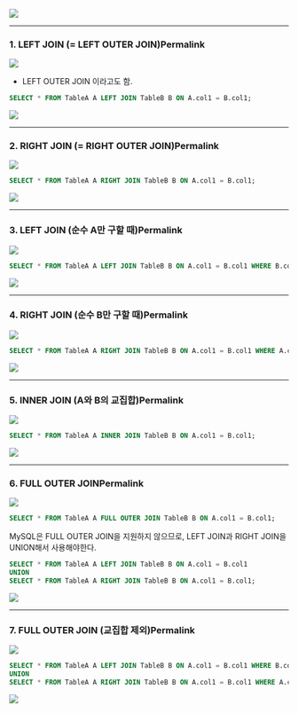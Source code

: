 ![](https://velog.velcdn.com/images/ekdeon/post/947023a1-1f43-4b82-a0ea-cfbdc3ea702c/image.png)

---

### 1. LEFT JOIN (= LEFT OUTER JOIN)Permalink

![](https://velog.velcdn.com/images/ekdeon/post/78727011-cd83-4724-924d-031bb75725dc/image.png)
- LEFT OUTER JOIN 이라고도 함.

```sql
SELECT * FROM TableA A LEFT JOIN TableB B ON A.col1 = B.col1;
```
![](https://velog.velcdn.com/images/ekdeon/post/644d8c0e-72d6-4931-b79c-2b861e934910/image.png)

---

### 2. RIGHT JOIN (= RIGHT OUTER JOIN)Permalink

![](https://velog.velcdn.com/images/ekdeon/post/3539dcdd-405e-4928-b268-526d75c81779/image.png)


```sql
SELECT * FROM TableA A RIGHT JOIN TableB B ON A.col1 = B.col1;
```
![](https://velog.velcdn.com/images/ekdeon/post/69c435a3-c20a-4ab4-a3c7-cf1613fb91fd/image.png)

---

### 3. LEFT JOIN (순수 A만 구할 때)Permalink

![](https://velog.velcdn.com/images/ekdeon/post/2f2bca9e-c9db-4a63-8b4e-3709340565d1/image.png)

```sql
SELECT * FROM TableA A LEFT JOIN TableB B ON A.col1 = B.col1 WHERE B.col1 IS NULL;
```

![](https://velog.velcdn.com/images/ekdeon/post/c85f18b4-5f20-4d3b-a22d-5094749aae63/image.png)


---

### 4. RIGHT JOIN (순수 B만 구할 때)Permalink

![](https://velog.velcdn.com/images/ekdeon/post/578c63ec-b4ca-4a48-bfa4-92ded50cf5c7/image.png)

```sql
SELECT * FROM TableA A RIGHT JOIN TableB B ON A.col1 = B.col1 WHERE A.col1 IS NULL;
```

![](https://velog.velcdn.com/images/ekdeon/post/c8890964-0b60-4aa5-b9f4-c9acc25a8aa3/image.png)

---

### 5. INNER JOIN (A와 B의 교집합)Permalink

![](https://velog.velcdn.com/images/ekdeon/post/ee763062-d210-447d-b489-7875274e3a73/image.png)

```sql
SELECT * FROM TableA A INNER JOIN TableB B ON A.col1 = B.col1;
```

![](https://velog.velcdn.com/images/ekdeon/post/7342f40e-c998-4512-bf30-97f32d92f523/image.png)

---

### 6. FULL OUTER JOINPermalink

![](https://velog.velcdn.com/images/ekdeon/post/a2c0422a-f91b-4a69-81db-56baf9279813/image.png)


```sql
SELECT * FROM TableA A FULL OUTER JOIN TableB B ON A.col1 = B.col1;
```
 
MySQL은 FULL OUTER JOIN을 지원하지 않으므로, LEFT JOIN과 RIGHT JOIN을 UNION해서 사용해야한다.

```sql
SELECT * FROM TableA A LEFT JOIN TableB B ON A.col1 = B.col1
UNION
SELECT * FROM TableA A RIGHT JOIN TableB B ON A.col1 = B.col1;
```

![](https://velog.velcdn.com/images/ekdeon/post/c8dc4ae0-dc99-4129-985d-1c6746eb9df6/image.png)

---

### 7. FULL OUTER JOIN (교집합 제외)Permalink

![](https://velog.velcdn.com/images/ekdeon/post/00229f6a-ee5f-47a5-992d-5e1ee9dafea0/image.png)


```sql
SELECT * FROM TableA A LEFT JOIN TableB B ON A.col1 = B.col1 WHERE B.col1 IS NULL
UNION
SELECT * FROM TableA A RIGHT JOIN TableB B ON A.col1 = B.col1 WHERE A.col1 IS NULL;
```

![](https://velog.velcdn.com/images/ekdeon/post/74140918-dbd0-44b5-8e49-e2cea55f15ec/image.png)
